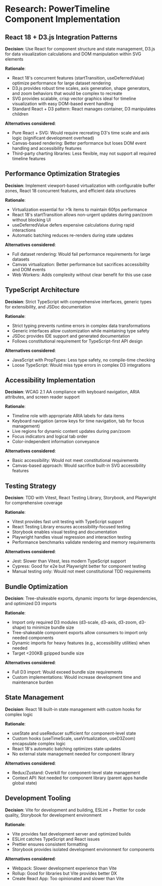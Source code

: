# Research: PowerTimeline Component Implementation

## React 18 + D3.js Integration Patterns

**Decision**: Use React for component structure and state management, D3.js for data visualization calculations and DOM manipulation within SVG elements

**Rationale**: 
- React 18's concurrent features (startTransition, useDeferredValue) optimize performance for large dataset rendering
- D3.js provides robust time scales, axis generation, shape generators, and zoom behaviors that would be complex to recreate
- SVG provides scalable, crisp vector graphics ideal for timeline visualization with easy DOM-based event handling
- Standard React + D3 pattern: React manages container, D3 manipulates children

**Alternatives considered**:
- Pure React + SVG: Would require recreating D3's time scale and axis logic (significant development overhead)
- Canvas-based rendering: Better performance but loses DOM event handling and accessibility features
- Third-party charting libraries: Less flexible, may not support all required timeline features

## Performance Optimization Strategies

**Decision**: Implement viewport-based virtualization with configurable buffer zones, React 18 concurrent features, and efficient data structures

**Rationale**:
- Virtualization essential for >1k items to maintain 60fps performance
- React 18's startTransition allows non-urgent updates during pan/zoom without blocking UI
- useDeferredValue defers expensive calculations during rapid interactions
- Automatic batching reduces re-renders during state updates

**Alternatives considered**:
- Full dataset rendering: Would fail performance requirements for large datasets
- Canvas virtualization: Better performance but sacrifices accessibility and DOM events
- Web Workers: Adds complexity without clear benefit for this use case

## TypeScript Architecture

**Decision**: Strict TypeScript with comprehensive interfaces, generic types for extensibility, and JSDoc documentation

**Rationale**:
- Strict typing prevents runtime errors in complex data transformations
- Generic interfaces allow customization while maintaining type safety
- JSDoc provides IDE support and generated documentation
- Follows constitutional requirement for TypeScript-first API design

**Alternatives considered**:
- JavaScript with PropTypes: Less type safety, no compile-time checking
- Loose TypeScript: Would miss type errors in complex D3 integrations

## Accessibility Implementation

**Decision**: WCAG 2.1 AA compliance with keyboard navigation, ARIA attributes, and screen reader support

**Rationale**:
- Timeline role with appropriate ARIA labels for data items
- Keyboard navigation (arrow keys for time navigation, tab for focus management)
- Live regions for dynamic content updates during pan/zoom
- Focus indicators and logical tab order
- Color-independent information conveyance

**Alternatives considered**:
- Basic accessibility: Would not meet constitutional requirements
- Canvas-based approach: Would sacrifice built-in SVG accessibility features

## Testing Strategy

**Decision**: TDD with Vitest, React Testing Library, Storybook, and Playwright for comprehensive coverage

**Rationale**:
- Vitest provides fast unit testing with TypeScript support
- React Testing Library ensures accessibility-focused testing
- Storybook enables visual testing and documentation
- Playwright handles visual regression and interaction testing
- Performance benchmarks validate rendering and memory requirements

**Alternatives considered**:
- Jest: Slower than Vitest, less modern TypeScript support
- Cypress: Good for e2e but Playwright better for component testing
- Manual testing only: Would not meet constitutional TDD requirements

## Bundle Optimization

**Decision**: Tree-shakeable exports, dynamic imports for large dependencies, and optimized D3 imports

**Rationale**:
- Import only required D3 modules (d3-scale, d3-axis, d3-zoom, d3-shape) to minimize bundle size
- Tree-shakeable component exports allow consumers to import only needed components
- Dynamic imports for heavy features (e.g., accessibility utilities) when needed
- Target <200KB gzipped bundle size

**Alternatives considered**:
- Full D3 import: Would exceed bundle size requirements
- Custom implementations: Would increase development time and maintenance burden

## State Management

**Decision**: React 18 built-in state management with custom hooks for complex logic

**Rationale**:
- useState and useReducer sufficient for component-level state
- Custom hooks (useTimeScale, useVirtualization, useD3Zoom) encapsulate complex logic
- React 18's automatic batching optimizes state updates
- No external state management needed for component library

**Alternatives considered**:
- Redux/Zustand: Overkill for component-level state management
- Context API: Not needed for component library (parent apps handle global state)

## Development Tooling

**Decision**: Vite for development and building, ESLint + Prettier for code quality, Storybook for development environment

**Rationale**:
- Vite provides fast development server and optimized builds
- ESLint catches TypeScript and React issues
- Prettier ensures consistent formatting
- Storybook provides isolated development environment for components

**Alternatives considered**:
- Webpack: Slower development experience than Vite
- Rollup: Good for libraries but Vite provides better DX
- Create React App: Too opinionated and slower than Vite
